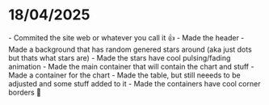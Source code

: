 <h1> 18/04/2025 </h1>
- Commited the site web or whatever you call it 👍
- Made the header
- Made a background that has random genered stars around (aka just dots but thats what stars are)
- Made the stars have cool pulsing/fading animation
- Made the main container that will contain the chart and stuff
- Made a container for the chart
- Made the table, but still neeeds to be adjusted and some stuff added to it
- Made the containers have cool corner borders 💯
